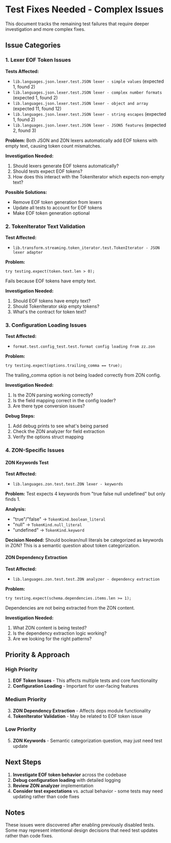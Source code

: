 # Test Fixes Needed - Complex Issues

This document tracks the remaining test failures that require deeper investigation and more complex fixes.

## Issue Categories

### 1. Lexer EOF Token Issues

**Tests Affected:**
- `lib.languages.json.lexer.test.JSON lexer - simple values` (expected 1, found 2)
- `lib.languages.json.lexer.test.JSON lexer - complex number formats` (expected 1, found 2)
- `lib.languages.json.lexer.test.JSON lexer - object and array` (expected 11, found 12)
- `lib.languages.json.lexer.test.JSON lexer - string escapes` (expected 1, found 2)
- `lib.languages.json.lexer.test.JSON lexer - JSON5 features` (expected 2, found 3)

**Problem:**
Both JSON and ZON lexers automatically add EOF tokens with empty text, causing token count mismatches.

**Investigation Needed:**
1. Should lexers generate EOF tokens automatically?
2. Should tests expect EOF tokens?
3. How does this interact with the TokenIterator which expects non-empty text?

**Possible Solutions:**
- Remove EOF token generation from lexers
- Update all tests to account for EOF tokens
- Make EOF token generation optional

### 2. TokenIterator Text Validation

**Test Affected:**
- `lib.transform.streaming.token_iterator.test.TokenIterator - JSON lexer adapter`

**Problem:**
```zig
try testing.expect(token.text.len > 0);
```
Fails because EOF tokens have empty text.

**Investigation Needed:**
1. Should EOF tokens have empty text?
2. Should TokenIterator skip empty tokens?
3. What's the contract for token text?

### 3. Configuration Loading Issues

**Test Affected:**
- `format.test.config_test.test.format config loading from zz.zon`

**Problem:**
```zig
try testing.expect(options.trailing_comma == true);
```
The trailing_comma option is not being loaded correctly from ZON config.

**Investigation Needed:**
1. Is the ZON parsing working correctly?
2. Is the field mapping correct in the config loader?
3. Are there type conversion issues?

**Debug Steps:**
1. Add debug prints to see what's being parsed
2. Check the ZON analyzer for field extraction
3. Verify the options struct mapping

### 4. ZON-Specific Issues

#### ZON Keywords Test
**Test Affected:**
- `lib.languages.zon.test.test.ZON lexer - keywords`

**Problem:**
Test expects 4 keywords from "true false null undefined" but only finds 1.

**Analysis:**
- "true"/"false" → `TokenKind.boolean_literal`
- "null" → `TokenKind.null_literal`  
- "undefined" → `TokenKind.keyword`

**Decision Needed:**
Should boolean/null literals be categorized as keywords in ZON? This is a semantic question about token categorization.

#### ZON Dependency Extraction
**Test Affected:**
- `lib.languages.zon.test.test.ZON analyzer - dependency extraction`

**Problem:**
```zig
try testing.expect(schema.dependencies.items.len >= 1);
```
Dependencies are not being extracted from the ZON content.

**Investigation Needed:**
1. What ZON content is being tested?
2. Is the dependency extraction logic working?
3. Are we looking for the right patterns?

## Priority & Approach

### High Priority
1. **EOF Token Issues** - This affects multiple tests and core functionality
2. **Configuration Loading** - Important for user-facing features

### Medium Priority  
3. **ZON Dependency Extraction** - Affects deps module functionality
4. **TokenIterator Validation** - May be related to EOF token issue

### Low Priority
5. **ZON Keywords** - Semantic categorization question, may just need test update

## Next Steps

1. **Investigate EOF token behavior** across the codebase
2. **Debug configuration loading** with detailed logging
3. **Review ZON analyzer** implementation
4. **Consider test expectations** vs. actual behavior - some tests may need updating rather than code fixes

## Notes

These issues were discovered after enabling previously disabled tests. Some may represent intentional design decisions that need test updates rather than code fixes.